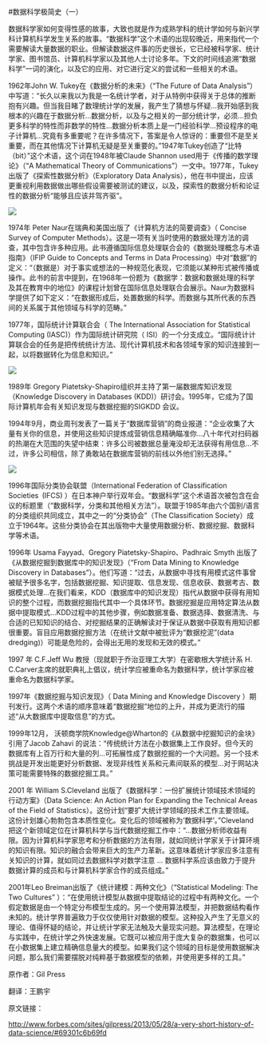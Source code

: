 #数据科学极简史（一）

数据科学家如何变得性感的故事，大致也就是作为成熟学科的统计学如何与新兴学科计算机科学发生关系的故事。“数据科学”这个术语的出现较晚近，用来指代一个需要解读大量数据的职业。但解读数据这件事的历史很长，它已经被科学家、统计学家、图书馆员、计算机科学家以及其他人士讨论多年。下文的时间线追溯“数据科学”一词的演化，以及它的应用、对它进行定义的尝试和一些相关的术语。

1962年John W. Tukey在《数据分析的未来》（“The Future of Data Analysis”）中写道：“长久以来我以为我是一名统计学者，对于从特例中获得关于总体的推断抱有兴趣。但当我目睹了数理统计学的发展，我产生了猜想与怀疑...我开始感到我根本的兴趣在于数据分析...数据分析，以及与之相关的一部分统计学，必须...担负更多科学的特性而非数学的特性...数据分析本质上是一门经验科学...预设程序的电子计算机...究竟有多重要呢？在许多情况下，答案是令人惊讶的：重要但不是至关重要，而在其他情况下计算机无疑是至关重要的。”1947年Tukey创造了“比特（bit）”这个术语，这个词在1948年被Claude Shannon used用于《传播的数学理论》（“A Mathematical Theory of Communications”）一文中。1977年，Tukey出版了《探索性数据分析》（Exploratory Data Analysis），他在书中提出，应该更重视利用数据做出哪些假设需要被测试的建议，以及，探索性的数据分析和论证性的数据分析“能够且应该并驾齐驱”。 
 
![](http://static.datartisan.com/upload/attachment/2016/02/QleqhuFW.png)

1974年 Peter Naur在瑞典和美国出版了《计算机方法的简要调查》（ Concise Survey of Computer Methods）。这是一项有关当时使用的数据处理方法的调查，其中包含许多种应用。此书遵循国际信息处理联合会的《数据处理概念与术语指南》（IFIP Guide to Concepts and Terms in Data Processing）中对“数据”的定义：“（数据是）对于事实或想法的一种规范化表现，它须能以某种形式被传播或操作。此书的前言中提到，在1968年一份题为《数据学：数据和数据处理的科学及其在教育中的地位》的课程计划曾在国际信息处理联合会展示。Naur为数据科学提供了如下定义：“在数据形成后，处置数据的科学。而数据与其所代表的东西间的关系属于其他领域与科学的范畴。” 

1977年，国际统计计算联合会（ The International Association for Statistical Computing (IASC)）作为国际统计研究院（ ISI）的一个分支成立。“国际统计计算联合会的任务是把传统统计方法、现代计算机技术和各领域专家的知识连接到一起，以将数据转化为信息和知识。”
 
![](http://static.datartisan.com/upload/attachment/2016/02/wpLMjpyw.png)

1989年 Gregory Piatetsky-Shapiro组织并主持了第一届数据库知识发现（Knowledge Discovery in Databases (KDD)）研讨会。1995年，它成为了国际计算机年会有关知识发现与数据挖掘的SIGKDD 会议。

1994年9月，商业周刊发表了一篇关于“数据库营销”的商业报道：“企业收集了大量有关你的信息，并使用这些知识提炼成营销信息精确瞄准你...八十年代对扫码器的热潮在大范围的失望中结束：许多公司被数据总量淹没却无法获得有用信息...不过，许多公司相信，除了勇敢站在数据库营销的前线以外他们别无选择。”

![](http://static.datartisan.com/upload/attachment/2016/02/gGZgeayI.png)

1996年国际分类协会联盟（International Federation of Classification Societies (IFCS) ）在日本神户举行双年会。“数据科学”这个术语首次被包含在会议的标题里（“数据科学，分类和其他相关方法”）。联盟于1985年由六个国别/语言的分类组织共同成立，其中之一的“分类协会”（The Classification Society）成立于1964年。这些分类协会在其出版物中大量使用数据分析、数据挖掘、数据科学等术语。 
 

1996年 Usama Fayyad、Gregory Piatetsky-Shapiro、Padhraic Smyth 出版了《从数据挖掘到数据库中的知识发现》（“From Data Mining to Knowledge Discovery in Databases”）。他们写道：“过去，从数据中寻找有用模式这件事曾被赋予很多名字，包括数据挖掘、知识提取、信息发现、信息收获、数据考古、数据模式处理...在我们看来，KDD（数据库中的知识发现）指代从数据中获得有用知识的整个过程，而数据挖掘指代其中一个具体环节。数据挖掘是应用特定算法从数据中提取模式...KDD过程中的其他步骤，例如数据准备、数据选择、数据清洗、与合适的已知知识的结合、对挖掘结果的正确解读对于保证从数据中获取有用知识都很重要。盲目应用数据挖掘方法（在统计文献中被批评为“数据挖泥”(data dredging)）可能是危险的，会得出无用的发现和无效的模式。”
  
1997 年 C.F.Jeff Wu 教授（现就职于乔治亚理工大学）在密歇根大学统计系 H. C.Carver主席的就职典礼上倡议，统计学应被重命名为数据科学，统计学家应被重命名为数据科学家。 

1997年《数据挖掘与知识发现》（ Data Mining and Knowledge Discovery ）期刊发行。这两个术语的顺序意味着“数据挖掘”地位的上升，并成为更流行的描述“从大数据库中提取信息”的方式。

1999年12月， 沃顿商学院Knowledge@Wharton的《从数据中挖掘知识的金块》引用了Jacob Zahavi 的说法：“传统统计方法在小数据集上工作良好。但今天的数据库有上百万行和大量的列...可拓展性成了数据挖掘的一个大问题。另一个技术挑战是开发出能更好分析数据、发现非线性关系和元素间联系的模型...对于网站决策可能需要特殊的数据挖掘工具。”

2001 年 William S.Cleveland 出版了《数据科学：一份扩展统计领域技术领域的行动方案》（Data Science: An Action Plan for Expanding the Technical Areas of the Field of Statistics）。这份计划“要扩大统计学领域的技术工作主要领域。这份计划雄心勃勃包含本质性变化。变化后的领域被称为‘数据科学’。”Cleveland把这个新领域定位在计算机科学与当代数据挖掘工作中：“...数据分析师收益有限。因为计算机科学家思考和分析数据的方法有限，就如同统计学家关于计算环境的知识有限。知识的融合会带来巨大的生产力革新。这意味着统计学家应多注意有关知识的计算，就如同过去数据科学对数学注意 … 数据科学系应该由致力于提升数据计算的成员和与计算机科学家合作的成员组成。”

2001年Leo Breiman出版了《统计建模：两种文化》（“Statistical Modeling: The Two Cultures” ）：“在使用统计模型从数据中提取结论的过程中有两种文化。一个假定数据是由一个特定分布模型生成的。另一个使用算法模型，并把数据结构看作未知的。统计学界普遍致力于仅仅使用针对数据的模型。这种投入产生了无意义的理论、值得怀疑的结论，并让统计学家无法触及大量现实问题。算法模型，在理论与实践中，在统计学之外快速发展。它既可以被应用于庞大复杂的数据集，也可以在小数据集上建立精确信息量大的模型。如果我们这个领域的目标是使用数据解决问题，那么我们需要摆脱对纯粹基于数据模型的依赖，并使用更多样的工具。”

原作者：Gil Press

翻译：王鹏宇

原文链接：

http://www.forbes.com/sites/gilpress/2013/05/28/a-very-short-history-of-data-science/#69301c6b69fd
